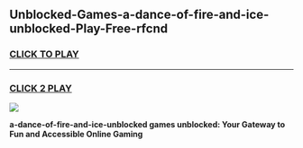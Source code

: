 
## Unblocked-Games-a-dance-of-fire-and-ice-unblocked-Play-Free-rfcnd
<h3>
<a href="https://premium76.site?title=a-dance-of-fire-and-ice-unblocked&ref=18A1">CLICK TO PLAY</a></h3>
<hr>

<h3>
<a href="https://premium76.site?title=a-dance-of-fire-and-ice-unblocked&ref=18A1">CLICK 2 PLAY</a>
  
</h3>

<a href="https://premium76.site?title=a-dance-of-fire-and-ice-unblocked&ref=18A1"><img src="https://clearcache.store/games.png"></a>


**a-dance-of-fire-and-ice-unblocked games unblocked: Your Gateway to Fun and Accessible Online Gaming**
